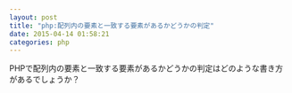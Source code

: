 ```yaml
---
layout: post
title: "php:配列内の要素と一致する要素があるかどうかの判定"
date: 2015-04-14 01:58:21
categories: php
---
```

<p>PHPで配列内の要素と一致する要素があるかどうかの判定はどのような書き方があるでしょうか？</p>
